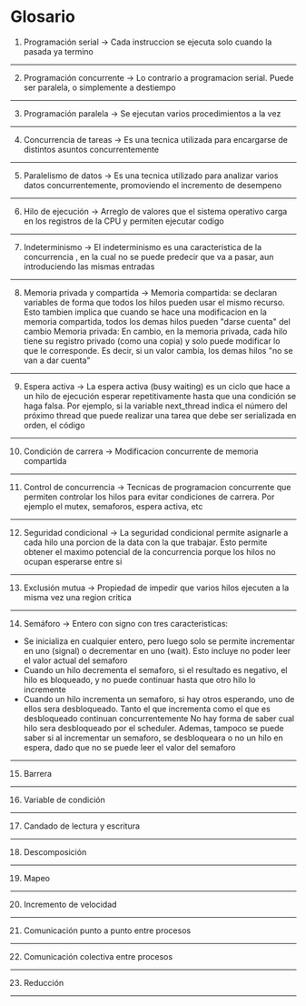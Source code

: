 # Glosario
1. Programación serial -> Cada instruccion se ejecuta solo cuando la pasada
ya termino
---
2. Programación concurrente -> Lo contrario a programacion serial. Puede
ser paralela, o simplemente a destiempo
---
3. Programación paralela -> Se ejecutan varios procedimientos a la vez
--- 
4. Concurrencia de tareas -> Es una tecnica utilizada para encargarse de 
distintos asuntos concurrentemente
---
5. Paralelismo de datos -> Es una tecnica utilizado para analizar varios datos
concurrentemente, promoviendo el incremento de desempeno
---
6. Hilo de ejecución -> Arreglo de valores que el sistema operativo carga en 
los registros de la CPU y permiten ejecutar codigo
---
7. Indeterminismo -> El indeterminismo es una caracteristica de la concurrencia
, en la cual no se puede predecir que va a pasar, aun introduciendo las mismas
entradas
--- 
8. Memoria privada y compartida -> Memoria compartida: se declaran variables
de forma que todos los hilos pueden usar el mismo recurso. Esto tambien implica
que cuando se hace una modificacion en la memoria compartida, todos los demas
hilos pueden "darse cuenta" del cambio
Memoria privada: En cambio, en la memoria privada, cada hilo tiene su registro
privado (como una copia) y solo puede modificar lo que le corresponde. Es decir,
si un valor cambia, los demas hilos "no se van a dar cuenta"
---
9. Espera activa -> La espera activa (busy waiting) es un ciclo que hace a un
hilo de ejecución esperar repetitivamente hasta que una condición se haga falsa.
Por ejemplo, si la variable next_thread indica el número del próximo thread que 
puede realizar una tarea que debe ser serializada en orden, el código
---
10. Condición de carrera -> Modificacion concurrente de memoria compartida
---
11. Control de concurrencia -> Tecnicas de programacion concurrente que 
permiten controlar los hilos para evitar condiciones de carrera. Por ejemplo
el mutex, semaforos, espera activa, etc
---
12. Seguridad condicional -> La seguridad condicional permite asignarle a cada
hilo una porcion de la data con la que trabajar. Esto permite obtener el 
maximo potencial de la concurrencia porque los hilos no ocupan esperarse entre
si
---
13. Exclusión mutua -> Propiedad de impedir que varios hilos ejecuten a la misma
vez una region critica
---
14. Semáforo -> Entero con signo con tres caracteristicas:
- Se inicializa en cualquier entero, pero luego solo se permite incrementar
en uno (signal) o decrementar en uno (wait). Esto incluye no poder leer el
valor actual del semaforo
- Cuando un hilo decrementa el semaforo, si el resultado es negativo, 
el hilo es bloqueado, y no puede continuar hasta que otro hilo lo incremente
- Cuando un hilo incrementa un semaforo, si hay otros esperando, uno de ellos
sera desbloqueado. Tanto el que incrementa como el que es desbloqueado 
continuan concurrentemente
No hay forma de saber cual hilo sera desbloqueado por el scheduler. Ademas, 
tampoco se puede saber si al incrementar un semaforo, se desbloqueara o no un
hilo en espera, dado que no se puede leer el valor del semaforo
---
15. Barrera
---
16. Variable de condición
---
17. Candado de lectura y escritura
---
18. Descomposición
---
19. Mapeo
---
20. Incremento de velocidad
---
21. Comunicación punto a punto entre procesos
---
22. Comunicación colectiva entre procesos
---
23. Reducción
---